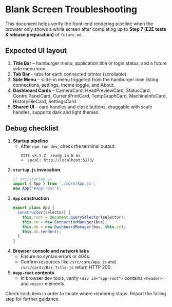 # Blank Screen Troubleshooting

This document helps verify the front-end rendering pipeline when the browser only shows a white screen after completing up to **Step 7 (E2E tests & release preparation)** of `future.md`.

## Expected UI layout

1. **Title Bar** – hamburger menu, application title or login status, and a future side menu icon.
2. **Tab Bar** – tabs for each connected printer (scrollable).
3. **Side Menu** – slide-in menu triggered from the hamburger icon listing connections, settings, theme toggle, and About.
4. **Dashboard Cards** – CameraCard, HeadPreviewCard, StatusCard, ControlPanelCard, CurrentPrintCard, TempGraphCard, MachineInfoCard, HistoryFileCard, SettingsCard.
5. **Shared UI** – card handles and close buttons, draggable with scale handles, supports dark and light themes.

## Debug checklist

1. **Startup pipeline**
   - After `npm run dev`, check the terminal output:
     ```
     VITE vX.Y.Z  ready in N ms
     ➜  Local: http://localhost:5173/
     ```
2. **`startup.js` invocation**
   ```js
   // src/startup.js
   import { App } from './core/App.js';
   new App('#app-root');
   ```
3. **`App` construction**
   ```js
   export class App {
     constructor(selector) {
       this.root = document.querySelector(selector);
       this.cm = new ConnectionManager(bus);
       this.db = new DashboardManager(bus, this.cm);
       this.db.render();
     }
   }
   ```
4. **Browser console and network tabs**
   - Ensure no syntax errors or 404s.
   - Confirm resources like `/src/core/App.js` and `/src/cards/Bar_Title.js` return HTTP 200.
5. **`#app-root` contents**
   - In browser dev tools, verify `<div id="app-root">` contains `<header>` and `<main>` elements.

Check each item in order to locate where rendering stops. Report the failing step for further guidance.
